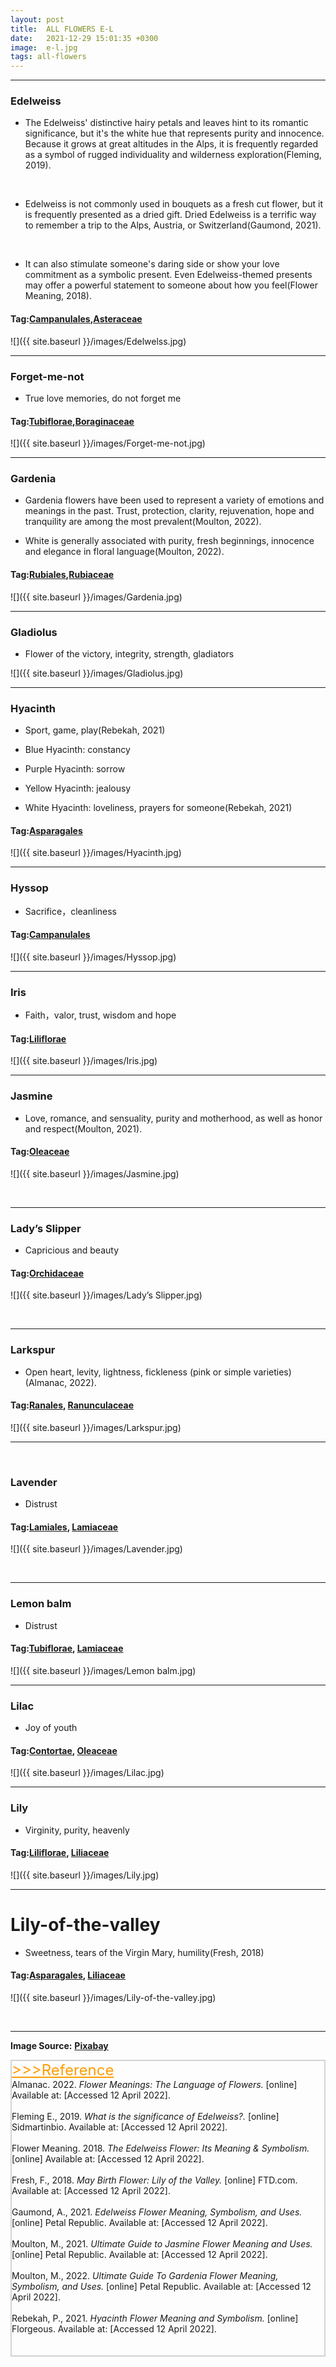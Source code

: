 ```yaml
---
layout: post
title:  ALL FLOWERS E-L
date:   2021-12-29 15:01:35 +0300
image:  e-l.jpg
tags: all-flowers
---
```

***

### Edelweiss

* The Edelweiss' distinctive hairy petals and leaves hint to its romantic significance, but it's the white hue that represents purity and innocence. Because it grows at great altitudes in the Alps, it is frequently regarded as a symbol of rugged individuality and wilderness exploration(Fleming, 2019).
<br>

* Edelweiss is not commonly used in bouquets as a fresh cut flower, but it is frequently presented as a dried gift. Dried Edelweiss is a terrific way to remember a trip to the Alps, Austria, or Switzerland(Gaumond, 2021). 
<br>

* It can also stimulate someone's daring side or show your love commitment as a symbolic present. Even Edelweiss-themed presents may offer a powerful statement to someone about how you feel(Flower Meaning, 2018).

#### Tag:[Campanulales](/campanulales),[Asteraceae](/asteraceae)

![]({{ site.baseurl }}/images/Edelwelss.jpg)
<br>

***

### Forget-me-not

* True love memories, do not forget me	

#### Tag:[Tubiflorae](/tubiflorae),[Boraginaceae](/boraginaceae)

![]({{ site.baseurl }}/images/Forget-me-not.jpg)
<br>

***

### Gardenia

* Gardenia flowers have been used to represent a variety of emotions and meanings in the past. Trust, protection, clarity, rejuvenation, hope and tranquility are among the most prevalent(Moulton, 2022). 

* White is generally associated with purity, fresh beginnings,  innocence and elegance in floral language(Moulton, 2022).

#### Tag:[Rubiales](/rubiales),[Rubiaceae](/rubiaceae)

![]({{ site.baseurl }}/images/Gardenia.jpg)
<br>

***

### Gladiolus	

* Flower of the victory, integrity, strength, gladiators

![]({{ site.baseurl }}/images/Gladiolus.jpg)
<br>

***

### Hyacinth	

* Sport, game, play(Rebekah, 2021)

* Blue Hyacinth: constancy

* Purple Hyacinth: sorrow

* Yellow Hyacinth: jealousy

* White Hyacinth: loveliness, prayers for someone(Rebekah, 2021)

#### Tag:[Asparagales](/asparagales)

![]({{ site.baseurl }}/images/Hyacinth.jpg)
<br>

***

### Hyssop

* Sacrifice，cleanliness

#### Tag:[Campanulales](/campanulales)

![]({{ site.baseurl }}/images/Hyssop.jpg)
<br>

***

### Iris

* Faith，valor, trust, wisdom and hope

#### Tag:[Liliflorae](/liliflorae)

![]({{ site.baseurl }}/images/Iris.jpg)
<br>

***

### Jasmine

* Love, romance, and sensuality, purity and motherhood, as well as honor and respect(Moulton, 2021).

#### Tag:[Oleaceae](/oleaceae)

![]({{ site.baseurl }}/images/Jasmine.jpg)

<br>

***

### Lady’s Slipper

* Capricious and beauty

#### Tag:[Orchidaceae](/orchidaceae)

![]({{ site.baseurl }}/images/Lady’s Slipper.jpg)

<br>

***

### Larkspur

* Open heart, levity, lightness, fickleness (pink or simple varieties)(Almanac, 2022).

#### Tag:[Ranales](/ranales), [Ranunculaceae](/ranunculaceae)

![]({{ site.baseurl }}/images/Larkspur.jpg)

***

<br>

### Lavender

* Distrust

#### Tag:[Lamiales](/lamiales), [Lamiaceae](/lamiaceae)

![]({{ site.baseurl }}/images/Lavender.jpg)

<br>

***

### Lemon balm	

* Distrust 

#### Tag:[Tubiflorae](/tubiflorae), [Lamiaceae](/lamiaceae)

![]({{ site.baseurl }}/images/Lemon balm.jpg)
<br>

***

### Lilac

* Joy of youth

#### Tag:[Contortae](/contortae), [Oleaceae](/oleaceae)

![]({{ site.baseurl }}/images/Lilac.jpg)
<br>

***

### Lily 

* Virginity, purity, heavenly

#### Tag:[Liliflorae](/liliflorae), [Liliaceae](/liliaceae)

![]({{ site.baseurl }}/images/Lily.jpg)
<br>

***

# Lily-of-the-valley

* Sweetness, tears of the Virgin Mary, humility(Fresh, 2018)

#### Tag:[Asparagales](/asparagales), [Liliaceae](/liliaceae)

![]({{ site.baseurl }}/images/Lily-of-the-valley.jpg)

<br>

***



__Image Source:__ <a href="https://pixabay.com/">__Pixabay__</a>


<html lang="en">
 
<head>
    <meta charset="UTF-8">
    <title>Title</title>
</head>
 
<body>
    <div style="border: 2px solid lightgray;">
    <a href="javascript:;" id="btn" style="font-size: 24px; font-style: bold; color:rgb(255, 157, 0);">
        >>>Reference</a>
    <span id="content">
        <br>
        Almanac. 2022. <i>Flower Meanings: The Language of Flowers.</i> [online] Available at: <https://www.almanac.com/flower-meanings-language-flowers> [Accessed 12 April 2022].<br><br>
        Fleming E., 2019. <i>What is the significance of Edelweiss?.</i> [online] Sidmartinbio. Available at: <https://www.sidmartinbio.org/what-is-the-significance-of-edelweiss/> [Accessed 12 April 2022].<br><br>
        Flower Meaning. 2018. <i>The Edelweiss Flower: Its Meaning & Symbolism.</i> [online] Available at: <https://www.flowermeaning.com/edelweiss-flower-meaning/> [Accessed 12 April 2022].<br><br>
        Fresh, F., 2018. <i>May Birth Flower: Lily of the Valley.</i> [online] FTD.com. Available at: <https://www.ftd.com/blog/share/may-birth-flower> [Accessed 12 April 2022].<br><br>
        Gaumond, A., 2021. <i>Edelweiss Flower Meaning, Symbolism, and Uses.</i> [online] Petal Republic. Available at: <https://www.petalrepublic.com/edelweiss-flower/> [Accessed 12 April 2022].<br><br>
        Moulton, M., 2021. <i>Ultimate Guide to Jasmine Flower Meaning and Uses.</i> [online] Petal Republic. Available at: <https://www.petalrepublic.com/jasmine-flower/> [Accessed 12 April 2022].<br><br>
        Moulton, M., 2022. <i>Ultimate Guide To Gardenia Flower Meaning, Symbolism, and Uses.</i> [online] Petal Republic. Available at: <https://www.petalrepublic.com/gardenia-flower/> [Accessed 12 April 2022].<br><br>
        Rebekah, P., 2021. <i>Hyacinth Flower Meaning and Symbolism.</i> [online] Florgeous. Available at: <https://florgeous.com/hyacinth-flower-meaning/> [Accessed 12 April 2022].<br><br>
        <br>
    </span>
    </div>
    <script type="text/javascript">
        //获取button按钮
        var btn = document.getElementById('btn');
        //获取p
        var content = document.getElementById('content');
        //获取p中的内容
        var str = content.innerHTML;
        //定义一个变量，表示当前的状态（收缩、展开）
        var onOff = true; // true表示展开
        btn.onclick = function() {
            if (onOff) {
                content.innerHTML = str.substr(0, 0);
            } else {
                //说明当前状态是收缩的，需要展开
                content.innerHTML = str
            }
            onOff = !onOff; //每点击一次，改变一次展开、收缩状态
            return false; //阻止a标签的默认事件
        }
    </script>

</body>
 
</html>